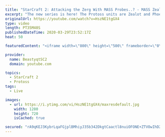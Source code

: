 ```yaml
---
title: "StarCraft 2: Attacking the Zerg With MASS Probes..? - MASS Zealot & Phoenix!"
excerpt: "The new series is here! The Protoss units are Zealot and Phoenix - take us to Grandmaster baby!  #ZealotPheonix #Beastyqt #StarCraft2 #SC2  Feel free to let me know if you have any suggestions for future videos. I hope you guys enjoy this one!  Check out my stream on Twitch if you enjoy my YouTube content."
originalUrl: https://youtube.com/watch?v=HszNE1tgGX4
type: video
length: PT35M40S
publishedDateTime: 2020-03-29T23:52:17Z
heat: 50

featuredContent: "<iframe width=\"800\" height=\"500\" frameborder=\"0\" src=\"https://www.youtube.com/embed/HszNE1tgGX4\" allow=\"accelerometer; autoplay; encrypted-media; gyroscope; picture-in-picture\" allowfullscreen></iframe>"

provider:
  name: BeastyqtSC2
  domain: youtube.com

topics:
  - StarCraft 2
  - Protoss
tags:
  - Live

images:
  - url: https://i.ytimg.com/vi/HszNE1tgGX4/maxresdefault.jpg
    width: 1280
    height: 720
    isCached: true

secured: "rA9qKEJ3KybrLqaFGjplBMhiyJ35b342DkgtCaactl8nuiOFONE+ZTVOwIhD2MNHD4bYDFj0O2OJ3F6E8a8Bh8R4iWPw32fNEuP56TP66NwQNx+XEWZuzvhmY6a0nIRlcTw75EbQ+ix6ba39YuylgIoRzUYPCwQIhLMc0r4QIrvr5009AFt2PGtENURbrbVbbZ1c2rw2N++AzAXCGsEQyH7CsUxMG8TG2z6+cZ7EXGvnxtCu5A3klC5AJMZvKO4WweHdCsBk47GWsqpJzAQHnMZEkcD6cTrsVEAgQ4be8sRJlg/T/LW5SbBtlwAiGcMTeRlqC0s51z87OwTNb4Boko6jedXxfSjopCSgIm2VEnhU0515x5X8O3s08NL6mCgZ3pvZRKdnxIN73G9iWZN52qL3gzxdE99jgRfQs7vH4dU=;a0I+JT6rIuJvypAJ7XP+dw=="
---
```



